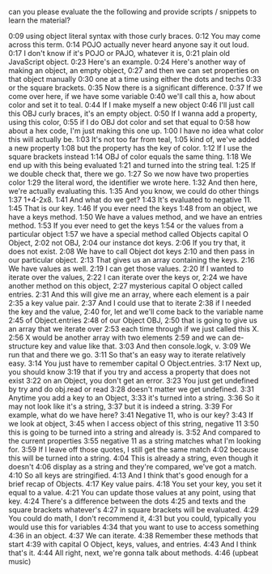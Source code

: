 can you please evaluate the the following and provide scripts / snippets to learn the material? 

0:09
using object literal syntax with those curly braces.
0:12
You may come across this term.
0:14
POJO actually never heard anyone say it out loud.
0:17
I don't know if it's POJO or PAJO, whatever it is,
0:21
plain old JavaScript object.
0:23
Here's an example.
0:24
Here's another way of making an object, an empty object,
0:27
and then we can set properties on that object manually
0:30
one at a time using either the dots and techs
0:33
or the square brackets.
0:35
Now there is a significant difference.
0:37
If we come over here, if we have some variable
0:40
we'll call this a, how about color and set it to teal.
0:44
If I make myself a new object
0:46
I'll just call this OBJ curly braces, it's an empty object.
0:50
If I wanna add a property, using this color,
0:55
if I do OBJ dot color and set that equal to
0:58
how about a hex code, I'm just making this one up.
1:00
I have no idea what color this will actually be.
1:03
It's not too far from teal,
1:05
kind of, we've added a new property
1:08
but the property has the key of color.
1:12
If I use the square brackets instead
1:14
OBJ of color equals the same thing.
1:18
We end up with this being evaluated
1:21
and turned into the string teal.
1:25
If we double check that, there we go.
1:27
So we now have two properties color
1:29
the literal word, the identifier we wrote here.
1:32
And then here, we're actually evaluating this.
1:35
And you know, we could do other things
1:37
1+4-2x8.
1:41
And what do we get?
1:43
It's evaluated to negative 11.
1:45
That is our key.
1:46
If you ever need the keys
1:48
from an object, we have a keys method.
1:50
We have a values method, and we have an entries method.
1:53
If you ever need to get the keys
1:54
or the values from a particular object
1:57
we have a special method called Objects capital O Object,
2:02
not OBJ,
2:04
our instance dot keys.
2:06
If you try that, it does not exist.
2:08
We have to call Object dot keys
2:10
and then pass in our particular object.
2:13
That gives us an array containing the keys.
2:16
We have values as well.
2:19
I can get those values.
2:20
If I wanted to iterate over the values,
2:22
I can iterate over the keys or,
2:24
we have another method on this object,
2:27
mysterious capital O object called entries.
2:31
And this will give me an array, where each element is a pair
2:35
a key value pair.
2:37
And I could use that to iterate
2:38
if I needed the key and the value,
2:40
for, let and we'll come back to the variable name
2:45
of Object.entries
2:48
of our Object OBJ,
2:50
that is going to give us an array that we iterate over
2:53
each time through if we just called this X.
2:56
X would be another array with two elements
2:59
and we can de-structure key and value like that.
3:03
And then console.logk, v.
3:09
We run that and there we go.
3:11
So that's an easy way to iterate relatively easy.
3:14
You just have to remember capital O Object.entries.
3:17
Next up, you should know
3:19
that if you try and access a property that does not exist
3:22
on an Object, you don't get an error.
3:23
You just get undefined by try and do obj.read or read
3:28
doesn't matter we get undefined.
3:31
Anytime you add a key to an Object,
3:33
it's turned into a string.
3:36
So it may not look like it's a string,
3:37
but it is indeed a string.
3:39
For example, what do we have here?
3:41
Negative 11, who is our key?
3:43
If we look at object,
3:45
when I access object of this string, negative 11
3:50
this is going to be turned into a string and already is.
3:52
And compared to the current properties
3:55
negative 11 as a string matches what I'm looking for.
3:59
If I leave off those quotes, I still get the same match
4:02
because this will be turned into a string.
4:04
This is already a string, even though it doesn't
4:06
display as a string and they're compared, we've got a match.
4:10
So all keys are stringified.
4:13
And I think that's good enough for a brief recap of Objects.
4:17
Key value pairs.
4:18
You set your key, you set it equal to a value.
4:21
You can update those values at any point, using that key.
4:24
There's a difference between the dots
4:25
and texts and the square brackets whatever's
4:27
in square brackets will be evaluated.
4:29
You could do math, I don't recommend it,
4:31
but you could, typically you would use this for variables
4:34
that you want to use to access something
4:36
in an object.
4:37
We can iterate.
4:38
Remember these methods that start
4:39
with capital O Object, keys, values, and entries.
4:43
And I think that's it.
4:44
All right, next, we're gonna talk about methods.
4:46
(upbeat music)